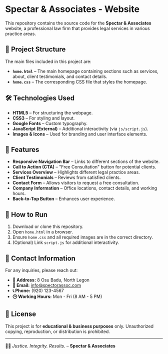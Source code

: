 # Spectar & Associates - Website

This repository contains the source code for the **Spectar & Associates** website, a professional law firm that provides legal services in various practice areas.

## 📂 Project Structure

The main files included in this project are:

- **`home.html`** – The main homepage containing sections such as services, about, client testimonials, and contact details.
- **`home.css`** – The corresponding CSS file that styles the homepage.

## 🛠️ Technologies Used

- **HTML5** – For structuring the webpage.
- **CSS3** – For styling and layout.
- **Google Fonts** – Custom typography.
- **JavaScript (External)** – Additional interactivity (via `js/script.js`).
- **Images & Icons** – Used for branding and user interface elements.

## 📌 Features

- **Responsive Navigation Bar** – Links to different sections of the website.
- **Call to Action (CTA)** – "Free Consultation" button for potential clients.
- **Services Overview** – Highlights different legal practice areas.
- **Client Testimonials** – Reviews from satisfied clients.
- **Contact Form** – Allows visitors to request a free consultation.
- **Company Information** – Office locations, contact details, and working hours.
- **Back-to-Top Button** – Enhances user experience.

## 🚀 How to Run

1. Download or clone this repository.
2. Open `home.html` in a browser.
3. Ensure `home.css` and all required images are in the correct directory.
4. (Optional) Link `script.js` for additional interactivity.

## 📧 Contact Information

For any inquiries, please reach out:

- **📍 Address:** 8 Osu Badu, North Legon
- **📧 Email:** info@spectorassoc.com
- **📞 Phone:** (920) 123-4567
- **🕒 Working Hours:** Mon - Fri (8 AM - 5 PM)

## 📜 License

This project is for **educational & business purposes** only. Unauthorized copying, reproduction, or distribution is prohibited.

---

👨‍⚖️ *Justice. Integrity. Results.* – **Spectar & Associates**
